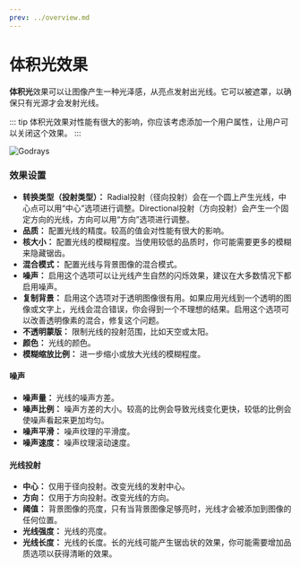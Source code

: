 ```yaml
---
prev: ../overview.md
---
```


# 体积光效果

**体积光**效果可以让图像产生一种光泽感，从亮点发射出光线。它可以被遮罩，以确保只有光源才会发射光线。

::: tip
体积光效果对性能有很大的影响，你应该考虑添加一个用户属性，让用户可以关闭这个效果。
:::

![Godrays](/wallpaper-engine-docs/img/effects/Godrays.gif)

### 效果设置

* **转换类型（投射类型）：** Radial投射（径向投射）会在一个圆上产生光线，中心点可以用“中心”选项进行调整。Directional投射（方向投射）会产生一个固定方向的光线，方向可以用“方向”选项进行调整。
* **品质：** 配置光线的精度。较高的值会对性能有很大的影响。
* **核大小：** 配置光线的模糊程度。当使用较低的品质时，你可能需要更多的模糊来隐藏锯齿。
* **混合模式：** 配置光线与背景图像的混合模式。
* **噪声：** 启用这个选项可以让光线产生自然的闪烁效果，建议在大多数情况下都启用噪声。
* **复制背景：** 启用这个选项对于透明图像很有用。如果应用光线到一个透明的图像或文字上，光线会混合错误，你会得到一个不理想的结果。启用这个选项可以改善透明像素的混合，修复这个问题。
* **不透明蒙版：** 限制光线的投射范围，比如天空或太阳。
* **颜色：** 光线的颜色。
* **模糊缩放比例：** 进一步缩小或放大光线的模糊程度。

#### 噪声

* **噪声量：** 光线的噪声方差。
* **噪声比例：** 噪声方差的大小。较高的比例会导致光线变化更快，较低的比例会使噪声看起来更加均匀。
* **噪声平滑：** 噪声纹理的平滑度。
* **噪声速度：** 噪声纹理滚动速度。

#### 光线投射

* **中心：** 仅用于径向投射。改变光线的发射中心。
* **方向：** 仅用于方向投射。改变光线的方向。
* **阈值：** 背景图像的亮度，只有当背景图像足够亮时，光线才会被添加到图像的任何位置。
* **光线强度：** 光线的亮度。
* **光线长度：** 光线的长度。长的光线可能产生锯齿状的效果，你可能需要增加品质选项以获得清晰的效果。